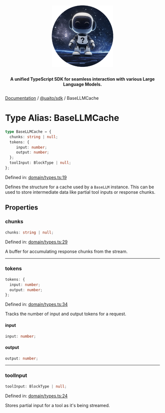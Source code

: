 <div style="display:flex; flex-direction:column; align-items:center;">
<p align="center">
  <img src="../UAITO.png" alt="UAITO Logo" width="200"/>
</p>

<p align="center">
  <strong>A unified TypeScript SDK for seamless interaction with various Large Language Models.</strong>
</p>
</div>

[Documentation](README.md) / [@uaito/sdk](@uaito.sdk.md) / BaseLLMCache

# Type Alias: BaseLLMCache

```ts
type BaseLLMCache = {
  chunks: string | null;
  tokens: {
     input: number;
     output: number;
  };
  toolInput: BlockType | null;
};
```

Defined in: [domain/types.ts:19](https://github.com/elribonazo/uaito/blob/196a16fe5e5b60bfd7ea97e89a09a17b4f97d7ed/packages/sdk/src/domain/types.ts#L19)

Defines the structure for a cache used by a `BaseLLM` instance.
This can be used to store intermediate data like partial tool inputs or response chunks.

## Properties

### chunks

```ts
chunks: string | null;
```

Defined in: [domain/types.ts:29](https://github.com/elribonazo/uaito/blob/196a16fe5e5b60bfd7ea97e89a09a17b4f97d7ed/packages/sdk/src/domain/types.ts#L29)

A buffer for accumulating response chunks from the stream.

***

### tokens

```ts
tokens: {
  input: number;
  output: number;
};
```

Defined in: [domain/types.ts:34](https://github.com/elribonazo/uaito/blob/196a16fe5e5b60bfd7ea97e89a09a17b4f97d7ed/packages/sdk/src/domain/types.ts#L34)

Tracks the number of input and output tokens for a request.

#### input

```ts
input: number;
```

#### output

```ts
output: number;
```

***

### toolInput

```ts
toolInput: BlockType | null;
```

Defined in: [domain/types.ts:24](https://github.com/elribonazo/uaito/blob/196a16fe5e5b60bfd7ea97e89a09a17b4f97d7ed/packages/sdk/src/domain/types.ts#L24)

Stores partial input for a tool as it's being streamed.
